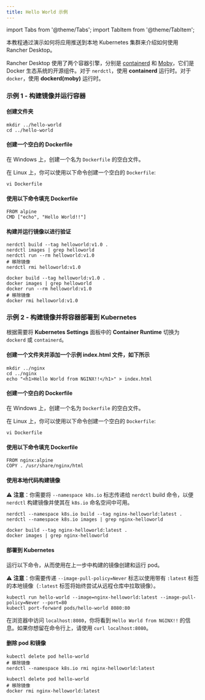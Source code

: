```yaml
---
title: Hello World 示例
---
```


import Tabs from '@theme/Tabs';
import TabItem from '@theme/TabItem';

本教程通过演示如何将应用推送到本地 Kubernetes 集群来介绍如何使用 Rancher Desktop。

Rancher Desktop 使用了两个容器引擎，分别是 [containerd](https://containerd.io/) 和 [Moby](https://mobyproject.org/)，它们是 Docker 生态系统的开源组件。对于 `nerdctl`，使用 **containerd** 运行时。对于 `docker`，使用 **dockerd(moby)** 运行时。

### 示例 1 - 构建镜像并运行容器

#### 创建文件夹
```
mkdir ../hello-world
cd ../hello-world
```

#### 创建一个空白的 Dockerfile

在 Windows 上，创建一个名为 `Dockerfile` 的空白文件。

在 Linux 上，你可以使用以下命令创建一个空白的 `Dockerfile`:

```
vi Dockerfile
```

#### 使用以下命令填充 Dockerfile
```
FROM alpine  
CMD ["echo", "Hello World!!"]
```

#### 构建并运行镜像以进行验证

<Tabs groupId="container-runtime">
  <TabItem value="nerdctl" default>

```
nerdctl build --tag helloworld:v1.0 .
nerdctl images | grep helloworld
nerdctl run --rm helloworld:v1.0
# 移除镜像
nerdctl rmi helloworld:v1.0
```

</TabItem>
  <TabItem value="docker">

```
docker build --tag helloworld:v1.0 .
docker images | grep helloworld
docker run --rm helloworld:v1.0
# 移除镜像
docker rmi helloworld:v1.0
```

</TabItem>
</Tabs>

### 示例 2 - 构建镜像并将容器部署到 Kubernetes

根据需要将 **Kubernetes Settings** 面板中的 **Container Runtime** 切换为 `dockerd` 或 `containerd`。

#### 创建一个文件夹并添加一个示例 index.html 文件，如下所示
```
mkdir ../nginx
cd ../nginx
echo "<h1>Hello World from NGINX!!</h1>" > index.html
```

#### 创建一个空白的 Dockerfile

在 Windows 上，创建一个名为 `Dockerfile` 的空白文件。

在 Linux 上，你可以使用以下命令创建一个空白的 `Dockerfile`:

```
vi Dockerfile
```

#### 使用以下命令填充 Dockerfile
```
FROM nginx:alpine
COPY . /usr/share/nginx/html
```

#### 使用本地代码构建镜像

:warning: **注意**：你需要将 `--namespace k8s.io` 标志传递给 `nerdctl` build 命令，以便 `nerdctl` 构建镜像并使其在 `k8s.io` 命名空间中可用。

<Tabs groupId="container-runtime">
  <TabItem value="nerdctl" default>

```
nerdctl --namespace k8s.io build --tag nginx-helloworld:latest .
nerdctl --namespace k8s.io images | grep nginx-helloworld
```

</TabItem>
  <TabItem value="docker">

```
docker build --tag nginx-helloworld:latest .
docker images | grep nginx-helloworld
```
</TabItem>
</Tabs>

#### 部署到 Kubernetes

运行以下命令，从而使用在上一步中构建的镜像创建和运行 pod。

:warning: **注意**：你需要传递 `--image-pull-policy=Never` 标志以使用带有 `:latest` 标签的本地镜像（`:latest` 标签将始终尝试从远程仓库中拉取镜像）。

```
kubectl run hello-world --image=nginx-helloworld:latest --image-pull-policy=Never --port=80
kubectl port-forward pods/hello-world 8080:80
```

在浏览器中访问 `localhost:8080`，你将看到 `Hello World from NGINX!!` 的信息。如果你想留在命令行上，请使用 `curl localhost:8080`。

#### 删除 pod 和镜像

<Tabs groupId="container-runtime">
  <TabItem value="nerdctl" default>

```
kubectl delete pod hello-world
# 移除镜像
nerdctl --namespace k8s.io rmi nginx-helloworld:latest
```

</TabItem>
  <TabItem value="docker">

```
kubectl delete pod hello-world
# 移除镜像
docker rmi nginx-helloworld:latest
```

</TabItem>
</Tabs>
